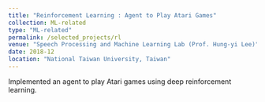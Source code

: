 ```yaml
---
title: "Reinforcement Learning : Agent to Play Atari Games"
collection: ML-related
type: "ML-related"
permalink: /selected_projects/rl
venue: "Speech Processing and Machine Learning Lab (Prof. Hung-yi Lee)"
date: 2018-12
location: "National Taiwan University, Taiwan"
---
```


<!-- [More information here]() -->
Implemented an agent to play Atari games using deep reinforcement learning.



